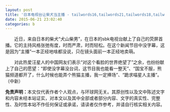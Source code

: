```yaml
---
layout: post
title: '日本电视台让柴犬当主播 - tailwords16,tailwords21,tailwords18,tailwords19,tailwords11,tailwords13,tailwords8,tailwords17,tailwords7,tailwords14,tailwords9,tailwords1,tailwords22,tailwords12,tailwords23,tailwords6,tailwords5'
date: 2015-06-21 23:02:40
categories: b
---
```


<div> <p style="text-indent :2em; ">近日，来自日本的柴犬“犬山柴男”，在日本的sbk电视台献上了自己的荧屏首播。它的主持风格张弛有度，时而严肃，时而轻松。在这个新闻节目中没字幕，这是因为“主播”一本正经地啥都没说，只在镜头面前一本正经地卖萌。</p> <p style="text-indent :2em; ">对此热爱汪星人的中国网友们表示“对这个看脸的世界绝望了”之余，也纷纷献上了自己的愿望：“即使没字幕没台词，这节目我也能看一整天”、“国宝不服，熊猫频道都开了，什么时候也能弄个熊猫主播，我一定捧场”、“跪求喵星人主播”。（中新）</p> <p><strong>免责声明：</strong>本文仅代表作者个人观点，与环球网无关。其原创性以及文中陈述文字和内容未经本站证实，对本文以及其中全部或者部分内容、文字的真实性、完整性、及时性本站不作任何保证或承诺，请读者仅作参考，并请自行核实相关内容。</p> <div> </div> <div style="border-top: none;"> <span></span> <span style="border-left: none;"></span> </div> </div>